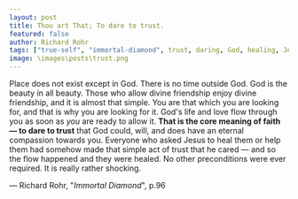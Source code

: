 ```yaml
---
layout: post
title: Thou art That; To dare to trust.
featured: false
author: Richard Rohr
tags: ["true-self", "immortal-diamond", trust, daring, God, healing, Jesus, space, time, beauty, "divine friendship", life, love, search, "unconditional love", spirituality]
image: \images\posts\trust.png
---
```


Place does not exist except in God. There is no time outside God. God is the beauty in all beauty. Those who allow divine friendship enjoy divine friendship, and it is almost that simple. You are that which you are looking for, and that is why you are looking for it. God's life and love flow through you as soon as _you_ are ready to allow it. **That is the core meaning of faith ― to dare to trust** that God could, will, and does have an eternal compassion towards you. Everyone who asked Jesus to heal them or help them had somehow made that simple act of trust that he cared ― and so the flow happened and they were healed. No other preconditions were ever required. It is really rather shocking.

― Richard Rohr, "_Immortal Diamond_", p.96
